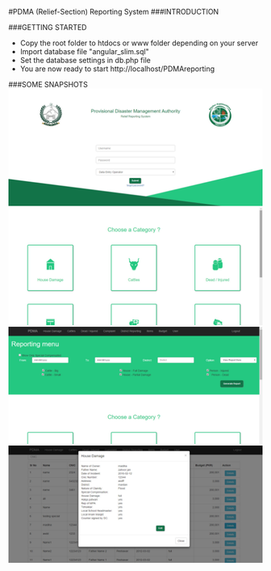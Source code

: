 #PDMA (Relief-Section) Reporting System
###INTRODUCTION

###GETTING STARTED
<ul>
<li>Copy the root folder to htdocs or www folder depending on your server</li>
<li>Import database file "angular_slim.sql"</li>
<li>Set the database settings in db.php file</li>
<li>You are now ready to start http://localhost/PDMAreporting</li>
</ul>

###SOME SNAPSHOTS
![alt tag](./img/login.jpg)
![alt tag](./img/dashboard.jpg)
![alt tag](./img/reporting.jpg)
![alt tag](./img/individual.jpg)
